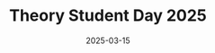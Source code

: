 ---
title: "Theory Student Day 2025"
collection: talks
type: "Talk"
permalink: /talks/2025-03-15-theory-student-day
venue: "University of Science and Technology of China, Theory Group"
duration: "30 minutes"
date: 2025-03-15
location: "Hefei, Anhui, China"
slidesurl: "https://yixu-cs.github.io/files/Theory%20Student%20Day-SLC.pdf"
excerpt: "Presented an in-depth overview of our work on sublinear algorithms for estimating SLC costs."
---